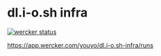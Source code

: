 # dl.i-o.sh infra

[![wercker status](https://app.wercker.com/status/923aa163940682201b79c3e934ac48e3/s/master "wercker status")](https://app.wercker.com/project/byKey/923aa163940682201b79c3e934ac48e3)

https://app.wercker.com/youyo/dl.i-o.sh-infra/runs
